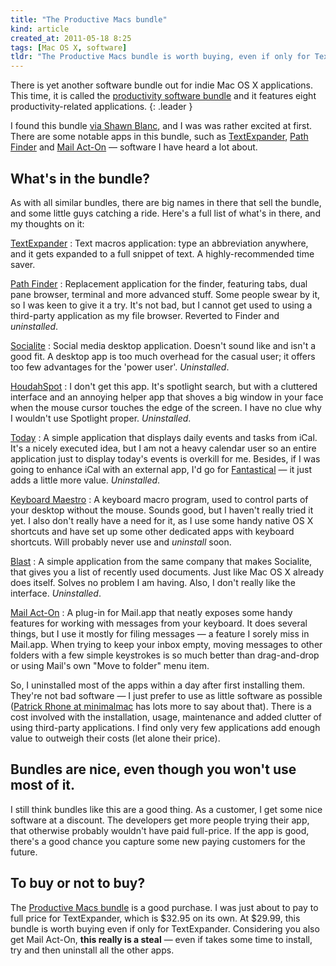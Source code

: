 ```yaml
---
title: "The Productive Macs bundle"
kind: article
created_at: 2011-05-18 8:25
tags: [Mac OS X, software]
tldr: "The Productive Macs bundle is worth buying, even if only for TextExpander and Mail Act-On."
---
```

There is yet another software bundle out for indie Mac OS X applications. This time, it is called the [productivity software bundle][1] and it features eight productivity-related applications.
{: .leader }

I found this bundle [via Shawn Blanc][2], and I was was rather excited at first. There are some notable apps in this bundle, such as [TextExpander][3], [Path Finder][4] and [Mail Act-On][5] — software I have heard a lot about.

## What's in the bundle?

As with all similar bundles, there are big names in there that sell the bundle, and some little guys catching a ride. Here's a full list of what's in there, and my thoughts on it:

[TextExpander][3]
:   Text macros application: type an abbreviation anywhere, and it gets
    expanded to a full snippet of text. A highly-recommended time saver.

[Path Finder][2]
:   Replacement application for the finder, featuring tabs, dual pane
    browser, terminal and more advanced stuff. Some people swear by it, so I
    was keen to give it a try. It's not bad, but I cannot get used to
    using a third-party application as my file browser. Reverted to
    Finder and _uninstalled_.

[Socialite][6]
:   Social media desktop application. Doesn't sound like and isn't a good fit.
    A desktop app is too much overhead for the casual user; it offers too few
    advantages for the 'power user'. _Uninstalled_.

[HoudahSpot][7]
:   I don't get this app. It's spotlight search, but with a cluttered
    interface and an annoying helper app that shoves a big window in your face
    when the mouse cursor touches the edge of the screen. I have no clue why I
    wouldn't use Spotlight proper. _Uninstalled_.

[Today][9]
:   A simple application that displays daily events and tasks from iCal. It's
    a nicely executed idea, but I am not a heavy calendar user so an entire
    application just to display today's events is overkill for me. Besides, if
    I was going to enhance iCal with an external app, I'd go for
    [Fantastical][8] — it just adds a little more value. _Uninstalled_.

[Keyboard Maestro][10]
:   A keyboard macro program, used to control parts of your desktop without
    the mouse. Sounds good, but I haven't really tried it yet. I also don't
    really have a need for it, as I use some handy native OS X shortcuts and
    have set up some other dedicated apps with keyboard shortcuts. Will
    probably never use and _uninstall_ soon.

[Blast][11]
:   A simple application from the same company that makes Socialite, that
    gives you a list of recently used documents. Just like Mac OS X already
    does itself. Solves no problem I am having. Also, I don't really like the
    interface. _Uninstalled_.

[Mail Act-On][5]
:   A plug-in for Mail.app that neatly exposes some handy features for working
    with messages from your keyboard. It does several things, but I use it
    mostly for filing messages — a feature I sorely miss in Mail.app. When
    trying to keep your inbox empty, moving messages to other folders with a
    few simple keystrokes is so much better than drag-and-drop or using Mail's
    own "Move to folder" menu item.

So, I uninstalled most of the apps within a day after first installing them. They're not bad software — I just prefer to use as little software as possible ([Patrick Rhone at minimalmac][12] has lots more to say about that). There is a cost involved with the installation, usage, maintenance and added clutter of using third-party applications. I find only very few applications add enough value to outweigh their costs (let alone their price).

## Bundles are nice, even though you won't use most of it.

I still think bundles like this are a good thing. As a customer, I get some nice software at a discount. The developers get more people trying their app, that otherwise probably wouldn't have paid full-price. If the app is good, there's a good chance you capture some new paying customers for the future.

## To buy or not to buy?

The [Productive Macs bundle][1] is a good purchase. I was just about to pay to full price for TextExpander, which is $32.95 on its own. At $29.99, this bundle is worth buying even if only for TextExpander. Considering you also get Mail Act-On, **this really is a steal** — even if takes some time to install, try and then uninstall all the other apps.

[1]: http://www.productivemacs.com

[2]: http://shawnblanc.net/2011/05/productive-macs-bundle/
     "Link to Shawn Blanc's post about the Productive Macs bundle"

[3]: http://www.smilesoftware.com/TextExpander
     "TextExpander: Mac Typing Shortcut Utility Saves You Time!"

[4]: http://www.cocoatech.com
     "Path Finder 5 by Cocoatech"

[5]: http://www.indev.ca/MailActOn.html
     "MailActOn"

[6]: http://www.apparentsoft.com/socialite
     "A desktop social media application"

[7]: http://www.houdah.com/houdahSpot/
     "A front end for Mac OS X Spotlight search"

[8]: http://flexibits.com/fantastical
     "Calendar application that uses natural language parsing"

[9]: http://www.secondgearsoftware.com/today/
     "Daily calendar & Task manager application"

[10]: http://www.keyboardmaestro.com/main/
      "Keyboard macro program"

[11]: http://www.apparentsoft.com/blast
      "Application for quickly finding recently used files"

[12]: http://minimalmac.com/
      "A blog about minimalism in day-to-day computing"
